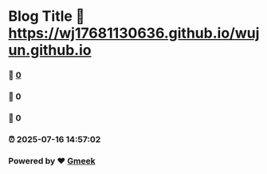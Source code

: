 # Blog Title :link: https://wj17681130636.github.io/wujun.github.io 
### :page_facing_up: [0](https://wj17681130636.github.io/wujun.github.io/tag.html) 
### :speech_balloon: 0 
### :hibiscus: 0 
### :alarm_clock: 2025-07-16 14:57:02 
### Powered by :heart: [Gmeek](https://github.com/Meekdai/Gmeek)
